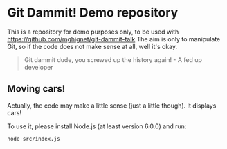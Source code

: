# Git Dammit! Demo repository

This is a repository for demo purposes only, to be used with https://github.com/mghignet/git-dammit-talk
The aim is only to manipulate Git, so if the code does not make sense at all, well it's okay.
> Git dammit dude, you screwed up the history again! - A fed up developer

## Moving cars!
Actually, the code may make a little sense (just a little though).
It displays cars!

To use it, please install Node.js (at least version 6.0.0) and run:
```
node src/index.js
```
